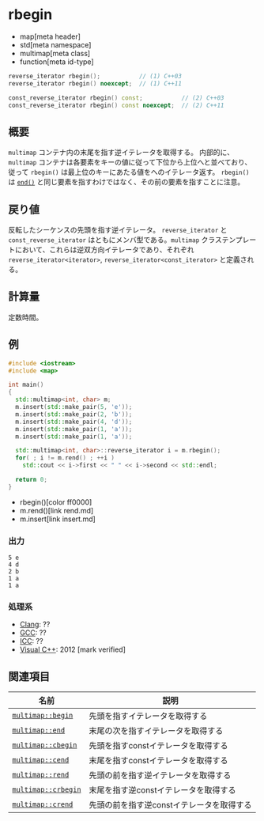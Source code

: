 # rbegin
* map[meta header]
* std[meta namespace]
* multimap[meta class]
* function[meta id-type]

```cpp
reverse_iterator rbegin();           // (1) C++03
reverse_iterator rbegin() noexcept;  // (1) C++11

const_reverse_iterator rbegin() const;           // (2) C++03
const_reverse_iterator rbegin() const noexcept;  // (2) C++11
```

## 概要
`multimap` コンテナ内の末尾を指す逆イテレータを取得する。 
内部的に、`multimap` コンテナは各要素をキーの値に従って下位から上位へと並べており、従って `rbegin()` は最上位のキーにあたる値をへのイテレータ返す。 
`rbegin()` は [`end()`](end.md) と同じ要素を指すわけではなく、その前の要素を指すことに注意。


## 戻り値
反転したシーケンスの先頭を指す逆イテレータ。 
`reverse_iterator` と `const_reverse_iterator` はともにメンバ型である。`multimap` クラステンプレートにおいて、これらは逆双方向イテレータであり、それぞれ `reverse_iterator<iterator>`, `reverse_iterator<const_iterator>` と定義される。


## 計算量
定数時間。


## 例
```cpp example
#include <iostream>
#include <map>

int main()
{
  std::multimap<int, char> m;
  m.insert(std::make_pair(5, 'e'));
  m.insert(std::make_pair(2, 'b'));
  m.insert(std::make_pair(4, 'd'));
  m.insert(std::make_pair(1, 'a'));
  m.insert(std::make_pair(1, 'a'));

  std::multimap<int, char>::reverse_iterator i = m.rbegin();
  for( ; i != m.rend() ; ++i )
    std::cout << i->first << " " << i->second << std::endl;

  return 0;
}
```
* rbegin()[color ff0000]
* m.rend()[link rend.md]
* m.insert[link insert.md]

### 出力
```
5 e
4 d
2 b
1 a
1 a
```

### 処理系
- [Clang](/implementation.md#clang): ??
- [GCC](/implementation.md#gcc): ??
- [ICC](/implementation.md#icc): ??
- [Visual C++](/implementation.md#visual_cpp): 2012 [mark verified]


## 関連項目
| 名前 | 説明 |
------------------------------------|-------------------------------------------|
| [`multimap::begin`](begin.md)     | 先頭を指すイテレータを取得する |
| [`multimap::end`](end.md)         | 末尾の次を指すイテレータを取得する |
| [`multimap::cbegin`](cbegin.md)   | 先頭を指すconstイテレータを取得する |
| [`multimap::cend`](cend.md)       | 末尾を指すconstイテレータを取得する |
| [`multimap::rend`](rend.md)       | 先頭の前を指す逆イテレータを取得する |
| [`multimap::crbegin`](crbegin.md) | 末尾を指す逆constイテレータを取得する |
| [`multimap::crend`](crend.md)     | 先頭の前を指す逆constイテレータを取得する |

